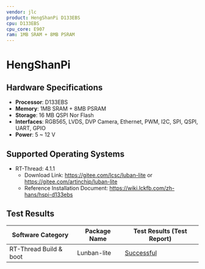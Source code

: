 ```yaml
---
vendor: jlc
product: HengShanPi D133EBS
cpu: D133EBS
cpu_core: E907
ram: 1MB SRAM + 8MB PSRAM
---
```


# HengShanPi

## Hardware Specifications

- **Processor**: D133EBS
- **Memory**: 1MB SRAM + 8MB PSRAM
- **Storage**: 16 MB QSPI Nor Flash
- **Interfaces**: RGB565, LVDS, DVP Camera, Ethernet, PWM, I2C, SPI, QSPI, UART, GPIO
- **Power**: 5 ~ 12 V

## Supported Operating Systems

- RT-Thread: 4.1.1
  - Download Link: <https://gitee.com/lcsc/luban-lite> or <https://gitee.com/artinchip/luban-lite>
  - Reference Installation Document: <https://wiki.lckfb.com/zh-hans/hspi-d133ebs>

## Test Results

| Software Category      | Package Name | Test Results (Test Report) |
|------------------------|--------------|----------------------------|
| RT-Thread Build & boot | Lunban-lite  | [Successful][RT-Thread]    |

[RT-Thread]: ./RT-Threand/README.md